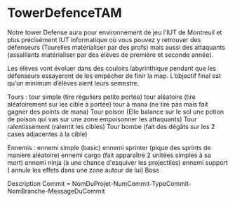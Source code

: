 # TowerDefenceTAM


Notre tower Defense aura pour environnement de jeu l’IUT de Montreuil et plus précisément IUT informatique où vous pouvez y retrouver des défenseurs (Tourelles matérialiser par des profs) mais aussi des attaquants (assaillants matérialiser par des élèves de première et seconde année).

Les élèves vont évoluer dans des couloirs labyrinthique pendant que les défenseurs essayeront de les empêcher de finir la map. L’objectif final est qu’un minimum d’élèves aient leurs semestre. 

Tours :
tour simple (tire réguliers petite portée)
tour aléatoire (tire aléatoirement sur les cible à portée)
tour à mana (ne tire pas mais fait gagner des points de mana)
Tour poison (Elle balance sur le sol une potion de poison qui vas sur une zone empoisonner les attaquants)
Tour ralentissement (ralentit les cibles)
Tour bombe (fait des dégâts sur les 2 cases adjacentes à la cible)

Ennemis :
ennemi simple (basic)
ennemi sprinter (pique des sprints de manière aléatoire)
ennemi cargo (fait apparaître 2 unitées simples à sa mort)
ennemi ninja (à une chance d'esquiver les projectiles)
ennemi support ( annule les effets dans une zone autour de lui)
Boss

Description Commit = NomDuProjet-NumCommit-TypeCommit-NomBranche-MessageDuCommit
